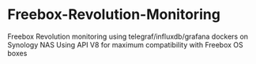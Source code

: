 # Freebox-Revolution-Monitoring
Freebox Revolution monitoring using telegraf/influxdb/grafana dockers on Synology NAS
Using API V8 for maximum compatibility with Freebox OS boxes

